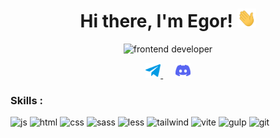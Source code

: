 <h1 align="center">Hi there, I'm Egor! <img src="./assets/hi.gif" width="30px" height="30px"></h1>

<p align="center">
  <img src="https://readme-typing-svg.demolab.com?font=Fira+Code&weight=700&size=16&duration=3000&pause=1000&color=FFFFFF&vCenter=true&repeat=false&random=false&width=180&height=22&lines=frontend+developer" alt="frontend developer" />
</p>

<p id="social" align="center">
  <a href="https://t.me/egorRe7">
    <img src="./assets/telegram.png" width="24" height="24" alt="telegram">
  </a>
  &#8287;&#8287;&#8287;&#8287;
  <a href="https://discordapp.com/users/1086168108575760445/">
    <img src="./assets/discord.png" width="24" height="24" alt="discord">
  </a>
</p>

###  Skills :
<p id="icons">
  <img src="https://img.shields.io/badge/javascript-%23323330.svg?style=for-the-badge&logo=javascript&logoColor=%23F7DF1E" alt="js" />
  <img src="https://img.shields.io/badge/html5-%23E34F26.svg?style=for-the-badge&logo=html5&logoColor=white" alt="html" />
  <img src="https://img.shields.io/badge/css3-%231572B6.svg?style=for-the-badge&logo=css3&logoColor=white" alt="css" />
  <img src="https://img.shields.io/badge/SASS-hotpink.svg?style=for-the-badge&logo=SASS&logoColor=white" alt="sass" />
  <img src="https://img.shields.io/badge/less-2B4C80?style=for-the-badge&logo=less&logoColor=white" alt="less" />
  <img src="https://img.shields.io/badge/tailwindcss-%2338B2AC.svg?style=for-the-badge&logo=tailwind-css&logoColor=white" alt="tailwind" />
  <img src="https://img.shields.io/badge/vite-%23646CFF.svg?style=for-the-badge&logo=vite&logoColor=white" alt="vite" />
  <img src="https://img.shields.io/badge/GULP-%23CF4647.svg?style=for-the-badge&logo=gulp&logoColor=white" alt="gulp" />
  <img src="https://img.shields.io/badge/git-%23F05033.svg?style=for-the-badge&logo=git&logoColor=white" alt="git" />
</p>
